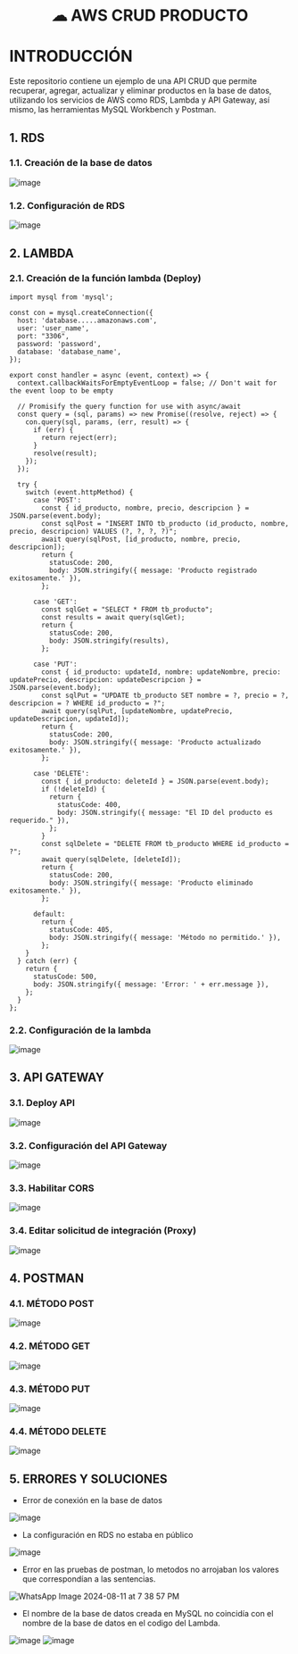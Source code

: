 <div align="center">

# ☁︎ AWS CRUD PRODUCTO

</div>

# INTRODUCCIÓN

Este repositorio contiene un ejemplo de una API CRUD que permite recuperar, agregar, actualizar y eliminar productos en la base de datos, utilizando los servicios de AWS como RDS, Lambda y API Gateway, así mismo, las herramientas MySQL Workbench y Postman.

## 1. RDS

### 1.1. Creación de la base de datos

![image](https://github.com/user-attachments/assets/ff48fb26-c10c-461d-b303-07c135edeaa4)

### 1.2. Configuración de RDS

![image](https://github.com/user-attachments/assets/eb63ba56-117a-47a1-b031-6d660ef2217f)

## 2. LAMBDA

### 2.1. Creación de la función lambda (Deploy)
```
import mysql from 'mysql';

const con = mysql.createConnection({
  host: 'database.....amazonaws.com',
  user: 'user_name',
  port: "3306",
  password: 'password',
  database: 'database_name',
});

export const handler = async (event, context) => {
  context.callbackWaitsForEmptyEventLoop = false; // Don't wait for the event loop to be empty

  // Promisify the query function for use with async/await
  const query = (sql, params) => new Promise((resolve, reject) => {
    con.query(sql, params, (err, result) => {
      if (err) {
        return reject(err);
      }
      resolve(result);
    });
  });

  try {
    switch (event.httpMethod) {
      case 'POST':
        const { id_producto, nombre, precio, descripcion } = JSON.parse(event.body);
        const sqlPost = "INSERT INTO tb_producto (id_producto, nombre, precio, descripcion) VALUES (?, ?, ?, ?)";
        await query(sqlPost, [id_producto, nombre, precio, descripcion]);
        return {
          statusCode: 200,
          body: JSON.stringify({ message: 'Producto registrado exitosamente.' }),
        };

      case 'GET':
        const sqlGet = "SELECT * FROM tb_producto";
        const results = await query(sqlGet);
        return {
          statusCode: 200,
          body: JSON.stringify(results),
        };

      case 'PUT':
        const { id_producto: updateId, nombre: updateNombre, precio: updatePrecio, descripcion: updateDescripcion } = JSON.parse(event.body);
        const sqlPut = "UPDATE tb_producto SET nombre = ?, precio = ?, descripcion = ? WHERE id_producto = ?";
        await query(sqlPut, [updateNombre, updatePrecio, updateDescripcion, updateId]);
        return {
          statusCode: 200,
          body: JSON.stringify({ message: 'Producto actualizado exitosamente.' }),
        };

      case 'DELETE':
        const { id_producto: deleteId } = JSON.parse(event.body);
        if (!deleteId) {
          return {
            statusCode: 400,
            body: JSON.stringify({ message: "El ID del producto es requerido." }),
          };
        }
        const sqlDelete = "DELETE FROM tb_producto WHERE id_producto = ?";
        await query(sqlDelete, [deleteId]);
        return {
          statusCode: 200,
          body: JSON.stringify({ message: 'Producto eliminado exitosamente.' }),
        };

      default:
        return {
          statusCode: 405,
          body: JSON.stringify({ message: 'Método no permitido.' }),
        };
    }
  } catch (err) {
    return {
      statusCode: 500,
      body: JSON.stringify({ message: 'Error: ' + err.message }),
    };
  }
};
```

### 2.2. Configuración de la lambda

![image](https://github.com/user-attachments/assets/b5afc1a9-bccc-46a2-a6cd-ef0ad9bb1136)

## 3. API GATEWAY

### 3.1. Deploy API

![image](https://github.com/user-attachments/assets/2ccbe0a1-2036-47cf-aa41-77284cb43f9f)

### 3.2. Configuración del API Gateway

![image](https://github.com/user-attachments/assets/3cf92153-2b03-4194-b7b4-adfba6debeae)

### 3.3. Habilitar CORS

![image](https://github.com/user-attachments/assets/2752a942-ff62-4c97-9950-18277aeb483f)

### 3.4. Editar solicitud de integración (Proxy)

![image](https://github.com/user-attachments/assets/11bf1111-d44d-438c-92ae-2f6dc9fb80d2)

## 4. POSTMAN

### 4.1. MÉTODO POST

![image](https://github.com/user-attachments/assets/6a852d2e-34d0-4782-93c7-e950458828e2)

### 4.2. MÉTODO GET

![image](https://github.com/user-attachments/assets/a3e4a028-2674-4420-b9eb-1d266ea4a25b)

### 4.3. MÉTODO PUT

![image](https://github.com/user-attachments/assets/0c44df20-9068-4eb1-90bd-412d9bf311b9)

### 4.4. MÉTODO DELETE

![image](https://github.com/user-attachments/assets/a9df5e4a-eeed-4d31-b3e4-44b5eae6f50b)

## 5. ERRORES Y SOLUCIONES
- Error de conexión en la base de datos

![image](https://github.com/user-attachments/assets/9e399517-f72b-4b61-8e83-db7cf2d5aaa7)

- La configuración en RDS no estaba en público

![image](https://github.com/user-attachments/assets/08df7674-a9ee-4fea-ab40-cb6f1a9eeaaa)

- Error en las pruebas de postman, lo metodos no arrojaban los valores que correspondían a las sentencias. 

![WhatsApp Image 2024-08-11 at 7 38 57 PM](https://github.com/user-attachments/assets/913e2e92-2ca0-498c-9fa2-5ae54ed2df25)

- El nombre de la base de datos creada en MySQL no coincidía con el nombre de la base de datos en el codigo del Lambda.

![image](https://github.com/user-attachments/assets/92b54577-3ec1-4ab0-8448-3f9241627ea0)
![image](https://github.com/user-attachments/assets/d3e9661c-3061-44c0-a5bd-07e4fe1b50c6)





